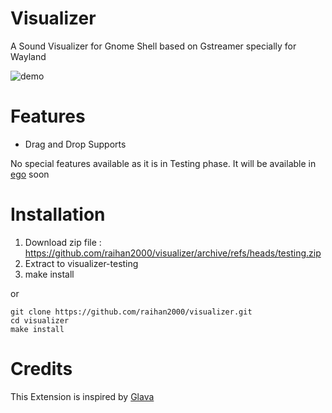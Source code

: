 # Visualizer
A Sound Visualizer for Gnome Shell based on Gstreamer specially for Wayland

![demo](assets/visualization.gif)

# Features

- Drag and Drop Supports

No special features available as it is in Testing phase. It will be available in [ego](https://extensions.gnome.org/) soon

# Installation

1. Download zip file : https://github.com/raihan2000/visualizer/archive/refs/heads/testing.zip
2. Extract to visualizer-testing
3. make install

or

```
git clone https://github.com/raihan2000/visualizer.git
cd visualizer
make install
```

# Credits

This Extension is inspired by [Glava](https://github.com/jarcode-foss/glava)
